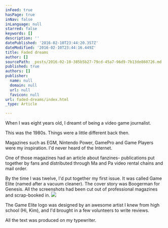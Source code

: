 ```yaml
---
inFeed: true
hasPage: true
inNav: false
inLanguage: null
starred: false
keywords: []
description: ''
datePublished: '2016-02-10T23:44:20.357Z'
dateModified: '2016-02-10T23:44:16.449Z'
title: Faded dreams
author: []
sourcePath: _posts/2016-02-10-385b5b27-79cd-45a7-96d9-7b13de860726.md
published: true
authors: []
publisher:
  name: null
  domain: null
  url: null
  favicon: null
url: faded-dreams/index.html
_type: Article

---
```

When I was eight years old, I dreamt of being a video game journalist.

This was the 1980s. Things were a little different back then. 

Magazines such as EGM, Nintendo Power, GamePro and Game Players were my inspiration. I'd never heard of the Internet.

One of those magazines had an article about fanzines- publications put together by fans and distributed through Ma and Pa video rental chains and mail order. 

By the time I was twelve, I'd put together my first issue. It was called Game Elite (named after a vacuum cleaner). The cover story was Boogerman for Genesis. All the screenshots had been cut out of professional magazines and scrap-booked in.
![](https://the-grid-user-content.s3-us-west-2.amazonaws.com/97d32dc4-22cf-4314-bbad-54e400808a02.jpg)

The Game Elite logo was designed by an awesome artist I knew from high school (Hi, Kim), and I'd brought in a few volunteers to write reviews.

All the text was produced on my typewriter.